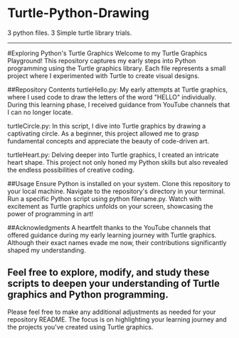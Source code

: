 # Turtle-Python-Drawing
3 python files. 3 Simple turtle library trials.

-------------------------------------------------------------------------------------------------------------

#Exploring Python's Turtle Graphics
Welcome to my Turtle Graphics Playground! This repository captures my early steps into Python programming using the Turtle graphics library. Each file represents a small project where I experimented with Turtle to create visual designs.

##Repository Contents
turtleHello.py: My early attempts at Turtle graphics, where I used code to draw the letters of the word "HELLO" individually. During this learning phase, I received guidance from YouTube channels that I can no longer locate.

turtleCircle.py: In this script, I dive into Turtle graphics by drawing a captivating circle. As a beginner, this project allowed me to grasp fundamental concepts and appreciate the beauty of code-driven art.

turtleHeart.py: Delving deeper into Turtle graphics, I created an intricate heart shape. This project not only honed my Python skills but also revealed the endless possibilities of creative coding.

##Usage
Ensure Python is installed on your system.
Clone this repository to your local machine.
Navigate to the repository's directory in your terminal.
Run a specific Python script using python filename.py.
Watch with excitement as Turtle graphics unfolds on your screen, showcasing the power of programming in art!

##Acknowledgments
A heartfelt thanks to the YouTube channels that offered guidance during my early learning journey with Turtle graphics. Although their exact names evade me now, their contributions significantly shaped my understanding.

Feel free to explore, modify, and study these scripts to deepen your understanding of Turtle graphics and Python programming.
------------------------------------------------------------------------------------------------------------------------------
Please feel free to make any additional adjustments as needed for your repository README. The focus is on highlighting your learning journey and the projects you've created using Turtle graphics.
